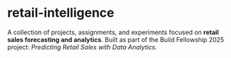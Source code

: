 # retail-intelligence
A collection of projects, assignments, and experiments focused on **retail sales forecasting and analytics**.   Built as part of the Build Fellowship 2025 project: *Predicting Retail Sales with Data Analytics*.  
